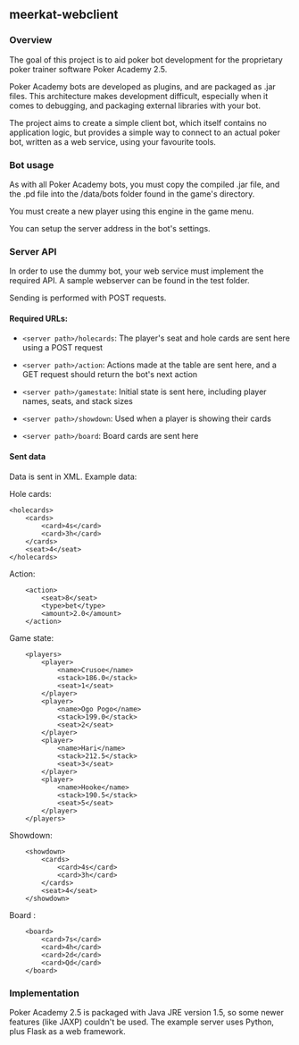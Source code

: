## meerkat-webclient

### Overview

The goal of this project is to aid poker bot development for the proprietary
poker trainer software Poker Academy 2.5.

Poker Academy bots are developed as plugins, and are packaged as .jar files.
This architecture makes development difficult, especially when it comes to
debugging, and packaging external libraries with your bot.

The project aims to create a simple client bot, which itself contains no
application logic, but provides a simple way to connect to an actual poker bot,
written as a web service, using your favourite tools.


### Bot usage

As with all Poker Academy bots, you must copy the compiled .jar file, and the .pd file
into the /data/bots folder found in the game's directory.

You must create a new player using this engine in the game menu.

You can setup the server address in the bot's settings.


### Server API

In order to use the dummy bot, your web service must implement the required
API. A sample webserver can be found in the test folder.

Sending is performed with POST requests.


#### Required URLs:

* `<server path>/holecards`: The player's seat and hole cards are sent here using
a POST request

* `<server path>/action`: Actions made at the table are sent here, and a GET request
should return the bot's next action

* `<server path>/gamestate`: Initial state is sent here, including player names,
seats, and stack sizes

* `<server path>/showdown`: Used when a player is showing their cards

* `<server path>/board`: Board cards are sent here

#### Sent data

Data is sent in XML. Example data:

Hole cards:
```
<holecards>
    <cards>
        <card>4s</card>
        <card>3h</card>
    </cards>
    <seat>4</seat>
</holecards>
```

Action:
```
    <action>
        <seat>8</seat>
        <type>bet</type>
        <amount>2.0</amount>
    </action>
```

Game state:
```
    <players>
        <player>
            <name>Crusoe</name>
            <stack>186.0</stack>
            <seat>1</seat>
        </player>
        <player>
            <name>Ogo Pogo</name>
            <stack>199.0</stack>
            <seat>2</seat>
        </player>
        <player>
            <name>Hari</name>
            <stack>212.5</stack>
            <seat>3</seat>
        </player>
        <player>
            <name>Hooke</name>
            <stack>190.5</stack>
            <seat>5</seat>
        </player>
    </players>
```

Showdown:
```
    <showdown>
        <cards>
            <card>4s</card>
            <card>3h</card>
        </cards>
        <seat>4</seat>
    </showdown>
```

Board :
```
    <board>
        <card>7s</card>
        <card>4h</card>
        <card>2d</card>
        <card>Qd</card>
    </board>
```

### Implementation

Poker Academy 2.5 is packaged with Java JRE version 1.5, so some newer
features (like JAXP) couldn't be used. The example server uses Python, plus
Flask as a web framework.
